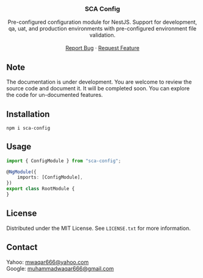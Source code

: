 <br />

<div align="center">
  <h3 align="center">SCA Config</h3>

  <p align="center">
    Pre-configured configuration module for NestJS. Support for development, qa, uat, and production environments with pre-configured environment file validation.
    <br />
    <br />
    <a href="https://github.com/mwaqar666/sca-config/issues">Report Bug</a>
    ·
    <a href="https://github.com/mwaqar666/sca-config/issues">Request Feature</a>
  </p>
</div>

## Note

The documentation is under development. You are welcome to review the source code and document it. It will be completed soon. You can explore the code for un-documented features.

## Installation

```shell
npm i sca-config
```

## Usage

```ts
import { ConfigModule } from "sca-config";

@NgModule({
	imports: [ConfigModule],
})
export class RootModule {
}
```

## License

Distributed under the MIT License. See `LICENSE.txt` for more information.

## Contact

Yahoo: [mwaqar666@yahoo.com](mailto:mwaqar666@yahoo.com)
<br>
Google: [muhammadwaqar666@gmail.com](mailto:muhammadwaqar666@gmail.com)